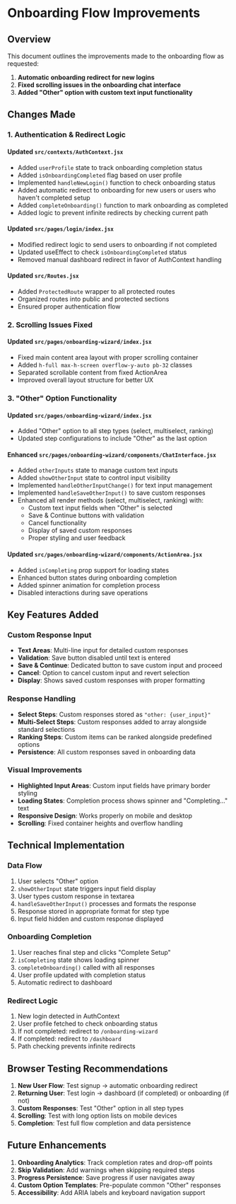# Onboarding Flow Improvements

## Overview
This document outlines the improvements made to the onboarding flow as requested:

1. **Automatic onboarding redirect for new logins**
2. **Fixed scrolling issues in the onboarding chat interface**
3. **Added "Other" option with custom text input functionality**

## Changes Made

### 1. Authentication & Redirect Logic

#### Updated `src/contexts/AuthContext.jsx`
- Added `userProfile` state to track onboarding completion status
- Added `isOnboardingCompleted` flag based on user profile
- Implemented `handleNewLogin()` function to check onboarding status
- Added automatic redirect to onboarding for new users or users who haven't completed setup
- Added `completeOnboarding()` function to mark onboarding as completed
- Added logic to prevent infinite redirects by checking current path

#### Updated `src/pages/login/index.jsx`
- Modified redirect logic to send users to onboarding if not completed
- Updated useEffect to check `isOnboardingCompleted` status
- Removed manual dashboard redirect in favor of AuthContext handling

#### Updated `src/Routes.jsx`
- Added `ProtectedRoute` wrapper to all protected routes
- Organized routes into public and protected sections
- Ensured proper authentication flow

### 2. Scrolling Issues Fixed

#### Updated `src/pages/onboarding-wizard/index.jsx`
- Fixed main content area layout with proper scrolling container
- Added `h-full max-h-screen overflow-y-auto pb-32` classes
- Separated scrollable content from fixed ActionArea
- Improved overall layout structure for better UX

### 3. "Other" Option Functionality

#### Updated `src/pages/onboarding-wizard/index.jsx`
- Added "Other" option to all step types (select, multiselect, ranking)
- Updated step configurations to include "Other" as the last option

#### Enhanced `src/pages/onboarding-wizard/components/ChatInterface.jsx`
- Added `otherInputs` state to manage custom text inputs
- Added `showOtherInput` state to control input visibility
- Implemented `handleOtherInputChange()` for text input management
- Implemented `handleSaveOtherInput()` to save custom responses
- Enhanced all render methods (select, multiselect, ranking) with:
  - Custom text input fields when "Other" is selected
  - Save & Continue buttons with validation
  - Cancel functionality
  - Display of saved custom responses
  - Proper styling and user feedback

#### Updated `src/pages/onboarding-wizard/components/ActionArea.jsx`
- Added `isCompleting` prop support for loading states
- Enhanced button states during onboarding completion
- Added spinner animation for completion process
- Disabled interactions during save operations

## Key Features Added

### Custom Response Input
- **Text Areas**: Multi-line input for detailed custom responses
- **Validation**: Save button disabled until text is entered
- **Save & Continue**: Dedicated button to save custom input and proceed
- **Cancel**: Option to cancel custom input and revert selection
- **Display**: Shows saved custom responses with proper formatting

### Response Handling
- **Select Steps**: Custom responses stored as `"other: {user_input}"`
- **Multi-Select Steps**: Custom responses added to array alongside standard selections
- **Ranking Steps**: Custom items can be ranked alongside predefined options
- **Persistence**: All custom responses saved in onboarding data

### Visual Improvements
- **Highlighted Input Areas**: Custom input fields have primary border styling
- **Loading States**: Completion process shows spinner and "Completing..." text
- **Responsive Design**: Works properly on mobile and desktop
- **Scrolling**: Fixed container heights and overflow handling

## Technical Implementation

### Data Flow
1. User selects "Other" option
2. `showOtherInput` state triggers input field display
3. User types custom response in textarea
4. `handleSaveOtherInput()` processes and formats the response
5. Response stored in appropriate format for step type
6. Input field hidden and custom response displayed

### Onboarding Completion
1. User reaches final step and clicks "Complete Setup"
2. `isCompleting` state shows loading spinner
3. `completeOnboarding()` called with all responses
4. User profile updated with completion status
5. Automatic redirect to dashboard

### Redirect Logic
1. New login detected in AuthContext
2. User profile fetched to check onboarding status
3. If not completed: redirect to `/onboarding-wizard`
4. If completed: redirect to `/dashboard`
5. Path checking prevents infinite redirects

## Browser Testing Recommendations

1. **New User Flow**: Test signup → automatic onboarding redirect
2. **Returning User**: Test login → dashboard (if completed) or onboarding (if not)
3. **Custom Responses**: Test "Other" option in all step types
4. **Scrolling**: Test with long option lists on mobile devices
5. **Completion**: Test full flow completion and data persistence

## Future Enhancements

1. **Onboarding Analytics**: Track completion rates and drop-off points
2. **Skip Validation**: Add warnings when skipping required steps
3. **Progress Persistence**: Save progress if user navigates away
4. **Custom Option Templates**: Pre-populate common "Other" responses
5. **Accessibility**: Add ARIA labels and keyboard navigation support 